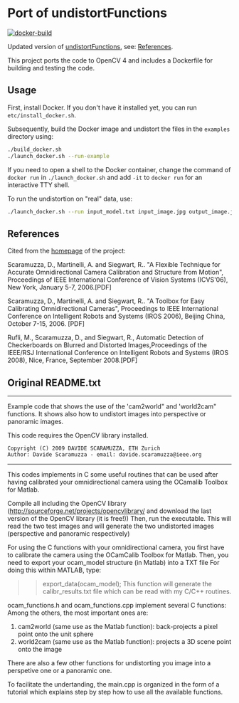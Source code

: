 # Port of undistortFunctions
[![docker-build](https://github.com/evroon/undistort-functions/actions/workflows/main.yml/badge.svg)](https://github.com/evroon/undistort-functions/actions/workflows/main.yml)

Updated version of [undistortFunctions](https://sites.google.com/site/scarabotix/ocamcalib-toolbox/ocamcalib-toolbox-download-page), see: [References](#References).

This project ports the code to OpenCV 4 and includes a Dockerfile for building and testing the code.

## Usage
First, install Docker. If you don't have it installed yet, you can run `etc/install_docker.sh`.

Subsequently, build the Docker image and undistort the files in the `examples` directory using:

```bash
./build_docker.sh
./launch_docker.sh --run-example
```

If you need to open a shell to the Docker container, change the command of `docker run` in `./launch_docker.sh` and add `-it` to `docker run` for an interactive TTY shell.

To run the undistortion on "real" data, use:

```bash
./launch_docker.sh --run input_model.txt input_image.jpg output_image.jpg
```

## References
Cited from the [homepage](https://sites.google.com/site/scarabotix/ocamcalib-toolbox/ocamcalib-toolbox-download-page) of the project:

Scaramuzza, D., Martinelli, A. and Siegwart, R.. "A Flexible Technique for Accurate Omnidirectional Camera Calibration and Structure from Motion", Proceedings of IEEE International Conference of Vision Systems (ICVS'06), New York, January 5-7, 2006.[PDF]

Scaramuzza, D., Martinelli, A. and Siegwart, R.. "A Toolbox for Easy Calibrating Omnidirectional Cameras", Proceedings to IEEE International Conference on Intelligent Robots and Systems (IROS 2006), Beijing China, October 7-15, 2006. [PDF]

Rufli, M., Scaramuzza, D., and Siegwart, R., Automatic Detection of Checkerboards on Blurred and Distorted Images,Proceedings of the IEEE/RSJ International Conference on Intelligent Robots and Systems (IROS 2008), Nice, France, September 2008.[PDF]

## Original README.txt

******************************************************************************************
  Example code that shows the use of the 'cam2world" and 'world2cam" functions.
  It shows also how to undistort images into perspective or panoramic images.

  This code requires the OpenCV library installed.

    Copyright (C) 2009 DAVIDE SCARAMUZZA, ETH Zurich
    Author: Davide Scaramuzza - email: davide.scaramuzza@ieee.org
******************************************************************************************

This codes implements in C some useful routines that can be used after having calibrated your omnidirectional camera using the OCamalib Toolbox for Matlab.

Compile all including the OpenCV library (http://sourceforge.net/projects/opencvlibrary/ and download the last version of the OpenCV library (it is free!))
Then, run the executable. This will read the two test images and will generate the two undistorted images (perspective and panoramic respectively)

For using the C functions with your omnidirectional camera, you first have to calibrate the camera using the OCamCalib Toolbox for Matlab.
Then, you need to export your ocam_model structure (in Matlab) into a TXT file
For doing this within MATLAB, type:
>> export_data(ocam_model);
This function will generate the calibr_results.txt file which can be read with my C/C++ routines.

ocam_functions.h and ocam_functions.cpp implement several C functions:
Among the others, the most important ones are:
1. cam2world (same use as the Matlab function): back-projects a pixel point onto the unit sphere
2. world2cam (same use as the Matlab function): projects a 3D scene point onto the image

There are also a few other functions for undistorting you image into a perspetive one or a panoramic one.

To facilitate the undertanding, the main.cpp is organized in the form of a tutorial which explains step by step how to use all the available functions.
